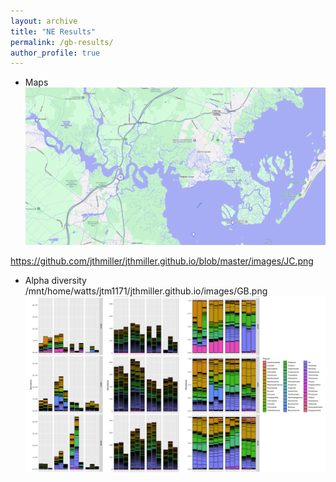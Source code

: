```yaml
---
layout: archive
title: "NE Results"
permalink: /gb-results/
author_profile: true
---
```

* Maps
![jc](https://github.com/jthmiller/jthmiller.github.io/blob/master/images/JC.png?raw=true)

https://github.com/jthmiller/jthmiller.github.io/blob/master/images/JC.png
* Alpha diversity
/mnt/home/watts/jtm1171/jthmiller.github.io/images/GB.png
![gulf](https://github.com/jthmiller/NERRs-18s-metabarcoding/blob/main/images/sample-plots/gulf-barplots-sample.png?raw=true)